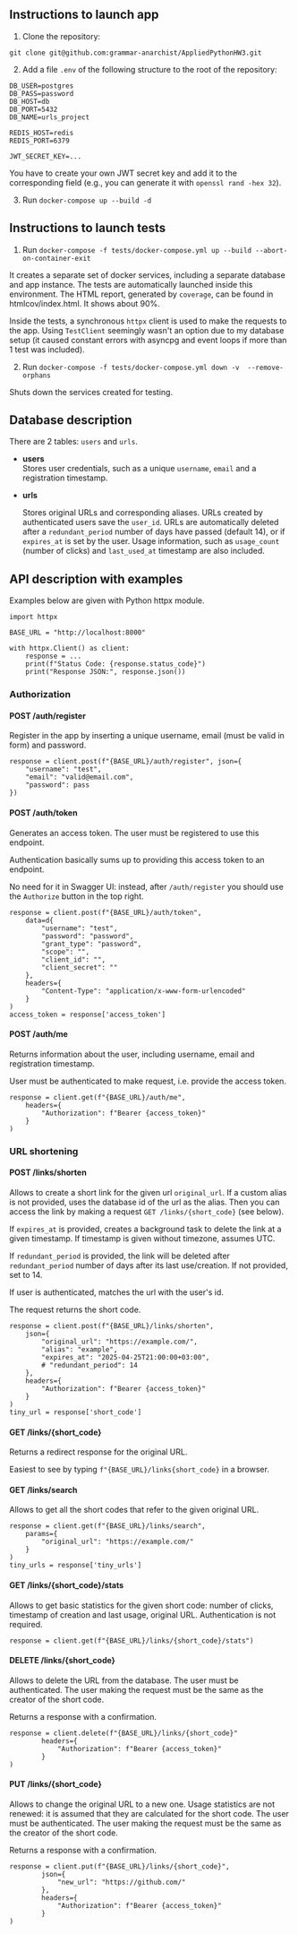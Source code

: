 ## Instructions to launch app

1. Clone the repository: 

`git clone git@github.com:grammar-anarchist/AppliedPythonHW3.git`

2. Add a file `.env` of the following structure to the root of the repository:

```
DB_USER=postgres
DB_PASS=password
DB_HOST=db
DB_PORT=5432
DB_NAME=urls_project

REDIS_HOST=redis
REDIS_PORT=6379

JWT_SECRET_KEY=...
```

You have to create your own JWT secret key and add it to the corresponding field (e.g., you can generate it with `openssl rand -hex 32`).

3. Run `docker-compose up --build -d`

## Instructions to launch tests

1. Run `docker-compose -f tests/docker-compose.yml up --build --abort-on-container-exit`

It creates a separate set of docker services, including a separate database and app instance. The tests are automatically launched inside this environment. The HTML report, generated by `coverage`, can be found in htmlcov/index.html. It shows about 90%.

Inside the tests, a synchronous `httpx` client is used to make the requests to the app. Using `TestClient` seemingly wasn't an option due to my database setup (it caused constant errors with asyncpg and event loops if more than 1 test was included).

2. Run `docker-compose -f tests/docker-compose.yml down -v  --remove-orphans`

Shuts down the services created for testing.

## Database description

There are 2 tables: `users` and `urls`.

- **users**  
  Stores user credentials, such as a unique `username`, `email` and a registration timestamp.

- **urls**

  Stores original URLs and corresponding aliases. URLs created by authenticated users save the `user_id`. URLs are automatically deleted after a `redundant_period` number of days have passed (default 14), or if `expires_at` is set by the user.
  Usage information, such as `usage_count` (number of clicks) and `last_used_at` timestamp are also included.

## API description with examples

Examples below are given with Python httpx module.

```
import httpx

BASE_URL = "http://localhost:8000"

with httpx.Client() as client:
    response = ...
    print(f"Status Code: {response.status_code}")
    print("Response JSON:", response.json())
```

### Authorization

#### POST /auth/register

Register in the app by inserting a unique username, email (must be valid in form) and password. 

```
response = client.post(f"{BASE_URL}/auth/register", json={
    "username": "test",
    "email": "valid@email.com",
    "password": pass
})
```

#### POST /auth/token

Generates an access token. The user must be registered to use this endpoint.

Authentication basically sums up to providing this access token to an endpoint.

No need for it in Swagger UI: instead, after `/auth/register` you should use the `Authorize` button in the top right.

```
response = client.post(f"{BASE_URL}/auth/token",
    data=d{
        "username": "test",
        "password": "password",
        "grant_type": "password",
        "scope": "",
        "client_id": "",
        "client_secret": ""
    }, 
    headers={
        "Content-Type": "application/x-www-form-urlencoded"
    }
)
access_token = response['access_token']
```

#### POST /auth/me

Returns information about the user, including username, email and registration timestamp.

User must be authenticated to make request, i.e. provide the access token.

```
response = client.get(f"{BASE_URL}/auth/me", 
    headers={
        "Authorization": f"Bearer {access_token}"
    }
)
```

### URL shortening

#### POST /links/shorten

Allows to create a short link for the given url `original_url`. If a custom alias is not provided, uses the database id of the url as the alias. Then you can access the link by making a request `GET /links/{short_code}` (see below).

If `expires_at` is provided, creates a background task to delete the link at a given timestamp. If timestamp is given without timezone, assumes UTC.

If `redundant_period` is provided, the link will be deleted after `redundant_period` number of days after its last use/creation. If not provided, set to 14.

If user is authenticated, matches the url with the user's id.

The request returns the short code.

```
response = client.post(f"{BASE_URL}/links/shorten",
    json={
        "original_url": "https://example.com/",
        "alias": "example",
        "expires_at": "2025-04-25T21:00:00+03:00",
        # "redundant_period": 14
    },
    headers={
        "Authorization": f"Bearer {access_token}"
    }
)
tiny_url = response['short_code']
```

#### GET /links/{short_code}

Returns a redirect response for the original URL.

Easiest to see by typing `f"{BASE_URL}/links{short_code}` in a browser.

#### GET /links/search

Allows to get all the short codes that refer to the given original URL.

```
response = client.get(f"{BASE_URL}/links/search",
    params={
        "original_url": "https://example.com/"
    }
)
tiny_urls = response['tiny_urls']
```

#### GET /links/{short_code}/stats

Allows to get basic statistics for the given short code: number of clicks, timestamp of creation and last usage, original URL. Authentication is not required.

```
response = client.get(f"{BASE_URL}/links/{short_code}/stats")
```

#### DELETE /links/{short_code}

Allows to delete the URL from the database. The user must be authenticated. The user making the request must be the same as the creator of the short code.

Returns a response with a confirmation.

```
response = client.delete(f"{BASE_URL}/links/{short_code}"
        headers={
            "Authorization": f"Bearer {access_token}"
        }
)
```

#### PUT /links/{short_code}

Allows to change the original URL to a new one. Usage statistics are not renewed: it is assumed that they are calculated for the short code. The user must be authenticated. The user making the request must be the same as the creator of the short code.

Returns a response with a confirmation.

```
response = client.put(f"{BASE_URL}/links/{short_code}",
        json={
            "new_url": "https://github.com/"  
        },
        headers={
            "Authorization": f"Bearer {access_token}"
        }
)
```
